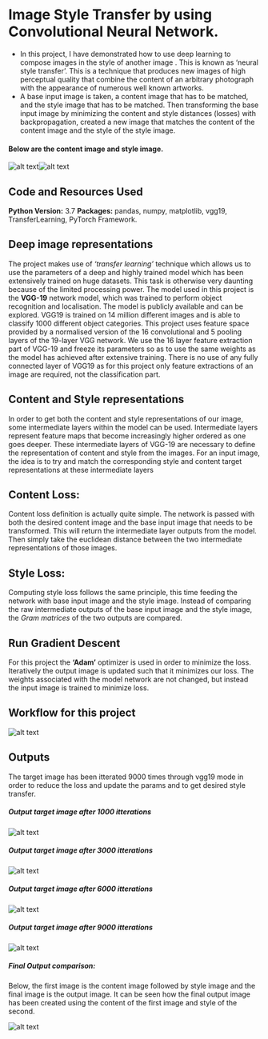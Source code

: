 # Image Style Transfer by using Convolutional Neural Network.
* In this project, I have demonstrated how to use deep learning to compose images in the style
of another image . This is known as ‘neural style transfer’. This is a technique that produces
new images of high perceptual quality that combine the content of an arbitrary photograph
with the appearance of numerous well known artworks.
* A base input image is taken, a content image that has to be matched, and the style image that 
has to be matched. Then transforming the base input image by minimizing the content and
style distances (losses) with backpropagation, created a new image that matches the content of
the content image and the style of the style image.

#### Below are the content image and style image.

![alt text](https://github.com/vikasbhadoria69/Style_Transfer_Pytorch./blob/master/Images/City.jpg)![alt text](https://github.com/vikasbhadoria69/Style_Transfer_Pytorch./blob/master/Images/StarryNight.jpg)


## Code and Resources Used
**Python Version:** 3.7
**Packages:** pandas, numpy, matplotlib, vgg19, TransferLearning, PyTorch Framework. 

## Deep image representations
The project makes use of _‘transfer learning’_ technique which allows us to use the parameters
of a deep and highly trained model which has been extensively trained on huge datasets. This
task is otherwise very daunting because of the limited processing power. The model used in
this project is the **VGG-19** network model, which was trained to perform object recognition
and localisation. The model is publicly available and can be explored. VGG19 is trained on 14
million different images and is able to classify 1000 different object categories. This project
uses feature space provided by a normalised version of the 16 convolutional and 5 pooling
layers of the 19-layer VGG network. We use the 16 layer feature extraction part of VGG-19
and freeze its parameters so as to use the same weights as the model has achieved after
extensive training. There is no use of any fully connected layer of VGG19 as for this project
only feature extractions of an image are required, not the classification part.

## Content and Style representations
In order to get both the content and style representations of our image, some intermediate
layers within the model can be used. Intermediate layers represent feature maps that become
increasingly higher ordered as one goes deeper. These intermediate layers of VGG-19 are
necessary to define the representation of content and style from the images. For an input
image, the idea is to try and match the corresponding style and content target
representations at these intermediate layers

## Content Loss:
Content loss definition is actually quite simple. The network is passed with both the desired
content image and the base input image that needs to be transformed. This will return the
intermediate layer outputs from the model. Then simply take the euclidean distance between
the two intermediate representations of those images.

## Style Loss:
Computing style loss follows the same principle, this time feeding the network with base
input image and the style image. Instead of comparing the raw intermediate outputs of the
base input image and the style image, the _Gram matrices_ of the two outputs are compared.

## Run Gradient Descent
For this project the **‘Adam’** optimizer is used in order to minimize the loss. Iteratively the
output image is updated such that it minimizes our loss. The weights associated with the
model network are not changed, but instead the input image is trained to minimize loss.

## Workflow for this project

![alt text](https://github.com/vikasbhadoria69/Style_Transfer_Pytorch./blob/master/Images/Style_Transfer.jpg)

## Outputs

The target image has been itterated 9000 times through vgg19 mode in order to reduce the loss and update the params and to get desired style transfer.
##### Output target image after 1000 itterations
![alt text](https://github.com/vikasbhadoria69/Style_Transfer_Pytorch./blob/master/Images/style_feature1.png)

##### Output target image after 3000 itterations
![alt text](https://github.com/vikasbhadoria69/Style_Transfer_Pytorch./blob/master/Images/style_feature2.png)

##### Output target image after 6000 itterations
![alt text](https://github.com/vikasbhadoria69/Style_Transfer_Pytorch./blob/master/Images/style_feature3.png)

##### Output target image after 9000 itterations
![alt text](https://github.com/vikasbhadoria69/Style_Transfer_Pytorch./blob/master/Images/style_feature4.png)

##### Final Output comparison: 
Below, the first image is the content image followed by style image and the final image is the
output image.
It can be seen how the final output image has been created using the content of the first
image and style of the second.

![alt text](https://github.com/vikasbhadoria69/Style_Transfer_Pytorch./blob/master/Images/Style_image.png)


